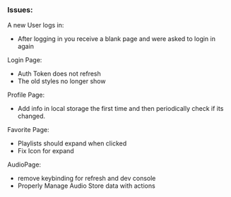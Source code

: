 

### Issues:

A new User logs in:
- After logging in you receive a blank page and were asked to login in again

Login Page:
- Auth Token does not refresh
- The old styles no longer show

Profile Page:
- Add info in local storage the first time and then periodically check if its changed.

Favorite Page:
- Playlists should expand when clicked
- Fix Icon for expand

AudioPage:
- remove keybinding for refresh and dev console
- Properly Manage Audio Store data with actions
